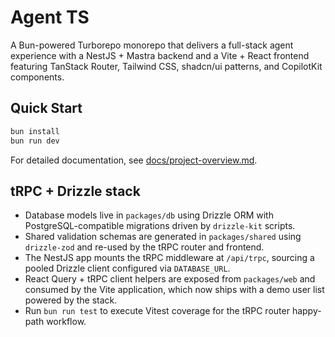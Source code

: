 # Agent TS

A Bun-powered Turborepo monorepo that delivers a full-stack agent experience with a NestJS + Mastra backend and a Vite + React frontend featuring TanStack Router, Tailwind CSS, shadcn/ui patterns, and CopilotKit components.

## Quick Start

```bash
bun install
bun run dev
```

For detailed documentation, see [docs/project-overview.md](docs/project-overview.md).

## tRPC + Drizzle stack

- Database models live in `packages/db` using Drizzle ORM with PostgreSQL-compatible migrations driven by `drizzle-kit` scripts.
- Shared validation schemas are generated in `packages/shared` using `drizzle-zod` and re-used by the tRPC router and frontend.
- The NestJS app mounts the tRPC middleware at `/api/trpc`, sourcing a pooled Drizzle client configured via `DATABASE_URL`.
- React Query + tRPC client helpers are exposed from `packages/web` and consumed by the Vite application, which now ships with a demo user list powered by the stack.
- Run `bun run test` to execute Vitest coverage for the tRPC router happy-path workflow.
